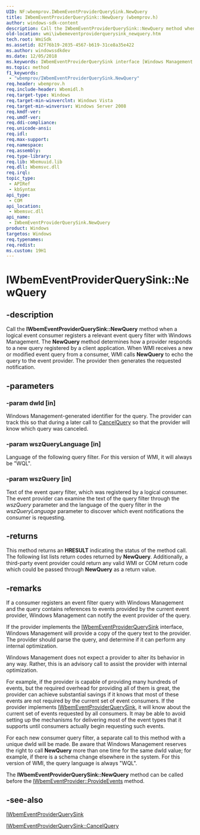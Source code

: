 ```yaml
---
UID: NF:wbemprov.IWbemEventProviderQuerySink.NewQuery
title: IWbemEventProviderQuerySink::NewQuery (wbemprov.h)
author: windows-sdk-content
description: Call the IWbemEventProviderQuerySink::NewQuery method when a logical event consumer registers a relevant event query filter with Windows Management.
old-location: wmi\iwbemeventproviderquerysink_newquery.htm
tech.root: WmiSdk
ms.assetid: 82f76b19-2035-4567-b619-31ce8a35e422
ms.author: windowssdkdev
ms.date: 12/05/2018
ms.keywords: IWbemEventProviderQuerySink interface [Windows Management Instrumentation],NewQuery method, IWbemEventProviderQuerySink.NewQuery, IWbemEventProviderQuerySink::NewQuery, NewQuery, NewQuery method [Windows Management Instrumentation], NewQuery method [Windows Management Instrumentation],IWbemEventProviderQuerySink interface, _hmm_iwbemeventproviderquerysink_newquery, wbemprov/IWbemEventProviderQuerySink::NewQuery, wmi.iwbemeventproviderquerysink_newquery
ms.topic: method
f1_keywords: 
 - "wbemprov/IWbemEventProviderQuerySink.NewQuery"
req.header: wbemprov.h
req.include-header: Wbemidl.h
req.target-type: Windows
req.target-min-winverclnt: Windows Vista
req.target-min-winversvr: Windows Server 2008
req.kmdf-ver: 
req.umdf-ver: 
req.ddi-compliance: 
req.unicode-ansi: 
req.idl: 
req.max-support: 
req.namespace: 
req.assembly: 
req.type-library: 
req.lib: Wbemuuid.lib
req.dll: Wbemsvc.dll
req.irql: 
topic_type:
 - APIRef
 - kbSyntax
api_type:
 - COM
api_location:
 - Wbemsvc.dll
api_name:
 - IWbemEventProviderQuerySink.NewQuery
product: Windows
targetos: Windows
req.typenames: 
req.redist: 
ms.custom: 19H1
---
```


# IWbemEventProviderQuerySink::NewQuery


## -description


Call the 
<b>IWbemEventProviderQuerySink::NewQuery</b> method when a logical event consumer registers a relevant event query filter with Windows Management. The 
<b>NewQuery</b> method determines how a provider responds to a new query registered by a client application. When WMI receives a new or modified event query from a consumer, WMI calls 
<b>NewQuery</b> to echo the query to the event provider. The provider then generates the requested notification.


## -parameters




### -param dwId [in]

Windows Management-generated identifier for the query. The provider can track this so that during a later call to 
<a href="https://docs.microsoft.com/windows/desktop/api/wbemprov/nf-wbemprov-iwbemeventproviderquerysink-cancelquery">CancelQuery</a> so that the provider will know which query was canceled.


### -param wszQueryLanguage [in]

Language of the following query filter. For this version of WMI, it will always be "WQL".


### -param wszQuery [in]

Text of the event query filter, which was registered by a logical consumer. The event provider can examine the text of the query filter through the <i>wszQuery</i> parameter and the language of the query filter in the <i>wszQueryLanguage</i> parameter to discover which event notifications the consumer is requesting.


## -returns



This method returns an <b>HRESULT</b> indicating the status of the method call. The following list lists return codes returned by 
<b>NewQuery</b>. Additionally, a third-party event provider could return any valid WMI or COM return code which could be passed through 
<b>NewQuery</b> as a return value.




## -remarks



If a consumer registers an event filter query with Windows Management and the query contains references to events provided by the current event provider, Windows Management can notify the event provider of the query.

If the provider implements the 
<a href="https://docs.microsoft.com/windows/desktop/api/wbemprov/nn-wbemprov-iwbemeventproviderquerysink">IWbemEventProviderQuerySink</a> interface, Windows Management will provide a copy of the query text to the provider. The provider should parse the query, and determine if it can perform any internal optimization.

Windows Management does not expect a provider to alter its behavior in any way. Rather, this is an advisory call to assist the provider with internal optimization.

For example, if the provider is capable of providing many hundreds of events, but the required overhead for providing all of them is great, the provider can achieve substantial savings if it knows that most of these events are not required by the current set of event consumers. If the provider implements 
<a href="https://docs.microsoft.com/windows/desktop/api/wbemprov/nn-wbemprov-iwbemeventproviderquerysink">IWbemEventProviderQuerySink</a>, it will know about the current set of events requested by all consumers. It may be able to avoid setting up the mechanisms for delivering most of the event types that it supports until consumers actually begin requesting such events.

For each new consumer query filter, a separate call to this method with a unique dwId will be made. Be aware that Windows Management reserves the right to call 
<b>NewQuery</b> more than one time for the same dwId value; for example, if there is a schema change elsewhere in the system. For this version of WMI, the query language is always "WQL".

The 
<b>IWbemEventProviderQuerySink::NewQuery</b> method can be called before the 
<a href="https://docs.microsoft.com/windows/desktop/api/wbemprov/nf-wbemprov-iwbemeventprovider-provideevents">IWbemEventProvider::ProvideEvents</a> method.




## -see-also




<a href="https://docs.microsoft.com/windows/desktop/api/wbemprov/nn-wbemprov-iwbemeventproviderquerysink">IWbemEventProviderQuerySink</a>



<a href="https://docs.microsoft.com/windows/desktop/api/wbemprov/nf-wbemprov-iwbemeventproviderquerysink-cancelquery">IWbemEventProviderQuerySink::CancelQuery</a>
 

 

